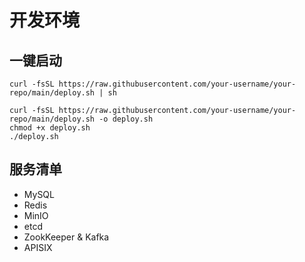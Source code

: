 # 开发环境

## 一键启动

```shell
curl -fsSL https://raw.githubusercontent.com/your-username/your-repo/main/deploy.sh | sh
```

```shell
curl -fsSL https://raw.githubusercontent.com/your-username/your-repo/main/deploy.sh -o deploy.sh
chmod +x deploy.sh
./deploy.sh
```

## 服务清单

- MySQL
- Redis
- MinIO
- etcd
- ZookKeeper & Kafka
- APISIX
